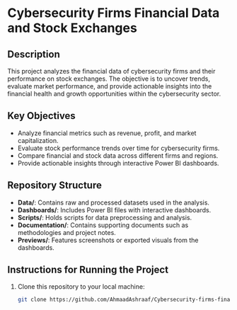 # Cybersecurity Firms Financial Data and Stock Exchanges

## Description
This project analyzes the financial data of cybersecurity firms and their performance on stock exchanges. The objective is to uncover trends, evaluate market performance, and provide actionable insights into the financial health and growth opportunities within the cybersecurity sector.

## Key Objectives
- Analyze financial metrics such as revenue, profit, and market capitalization.
- Evaluate stock performance trends over time for cybersecurity firms.
- Compare financial and stock data across different firms and regions.
- Provide actionable insights through interactive Power BI dashboards.

## Repository Structure
- **Data/**: Contains raw and processed datasets used in the analysis.
- **Dashboards/**: Includes Power BI files with interactive dashboards.
- **Scripts/**: Holds scripts for data preprocessing and analysis.
- **Documentation/**: Contains supporting documents such as methodologies and project notes.
- **Previews/**: Features screenshots or exported visuals from the dashboards.

## Instructions for Running the Project
1. Clone this repository to your local machine:
   ```bash
   git clone https://github.com/AhmaadAshraaf/Cybersecurity-firms-financial-data-and-stock-exchanges.git
